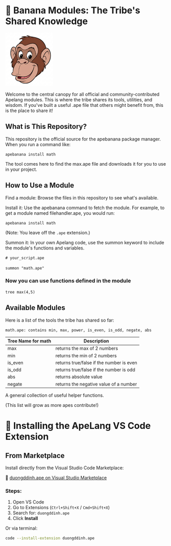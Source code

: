 # 🍌 Banana Modules: The Tribe's Shared Knowledge

<img src="https://raw.githubusercontent.com/duongddinh/apelang/main/docs/apelang.png" alt="apelang" width="150"/>

Welcome to the central canopy for all official and community-contributed Apelang modules. This is where the tribe shares its tools, utilities, and wisdom. If you've built a useful .ape file that others might benefit from, this is the place to share it!

## What is This Repository?
This repository is the official source for the apebanana package manager. When you run a command like:
```
apebanana install math
```
The tool comes here to find the max.ape file and downloads it for you to use in your project.

## How to Use a Module
Find a module: Browse the files in this repository to see what's available.

Install it: Use the apebanana command to fetch the module. For example, to get a module named filehandler.ape, you would run:
```
apebanana install math
```
(Note: You leave off the ```.ape``` extension.)

Summon it: In your own Apelang code, use the summon keyword to include the module's functions and variables.
```
# your_script.ape

summon "math.ape"
```

### Now you can use functions defined in the module
```
tree max(4,5)
```

## Available Modules
Here is a list of the tools the tribe has shared so far:
  ```
  math.ape: contains min, max, power, is_even, is_odd, negate, abs
```
|Tree Name for math |  Description|
| ----------------------- | ----------------- |
|  max| returns the max of 2 numbers|
| min|returns the min of 2 numbers|
| is_even|returns true/false if the number is even|
| is_odd|returns true/false if the number is odd|
| abs|returns absolute value|
| negate|returns the negative value of a number|

A general collection of useful helper functions.

(This list will grow as more apes contribute!)

# 🦍 Installing the ApeLang VS Code Extension

## From Marketplace

Install directly from the Visual Studio Code Marketplace:

🔗 [duongddinh.ape on Visual Studio Marketplace](https://marketplace.visualstudio.com/items?itemName=duongddinh.ape)

### Steps:

1. Open VS Code
2. Go to Extensions (`Ctrl+Shift+X` / `Cmd+Shift+X`)
3. Search for: `duongddinh.ape`
4. Click **Install**

Or via terminal:

```bash
code --install-extension duongddinh.ape
```


